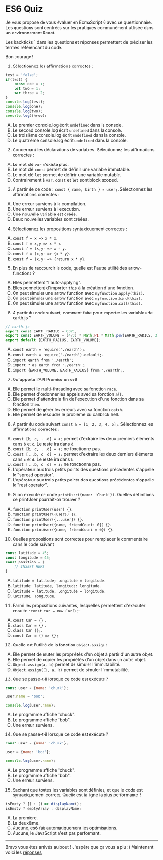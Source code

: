 <style type="text/css">
    ul { list-style-type: upper-alpha; }
</style>
# ES6 Quiz

Je vous propose de vous évaluer en EcmaScript 6 avec ce questionnaire.
Les questions sont centrées sur les pratiques communément utilisée dans un environnement React.

Les backticks ` dans les questions et réponses permettent de préciser les termes référencant du code.

Bon courage !

1. Sélectionnez les affirmations correctes :

  ```javascript
  test = 'false';
  if(test) {
      const one = 1;
      let two = 1;
      var three = 2;
  }
  console.log(test);
  console.log(one);
  console.log(two);
  console.log(three);
  ```

  * Le premier console.log écrit `undefined` dans la console.
  * Le second console.log écrit `undefined` dans la console.
  * Le troisième console.log écrit `undefined` dans la console.
  * Le quatrième console.log écrit `undefined` dans la console.


2. Concernant les déclarations de variables. Sélectionnez les affirmations correctes :

  * Le mot clé `var` n'existe plus.
  * Le mot clé `const` permet de définir une variable immutable.
  * Le mot clé `let` permet de définir une variable mutable.
  * Contrairement à `var`, `const` et `let` sont block scoped.
  

3. A partir de ce code : `const { name, birth } = user;`. Sélectionnez les affirmations correctes :

  * Une erreur surviens à la compilation.
  * Une erreur surviens à l'execution.
  * Une nouvelle variable est créée.
  * Deux nouvelles variables sont créées.


4. Sélectionnez les propositions syntaxiquement correctes :

  * `const f = x => x * x`.
  * `const f = x,y => x * y`.
  * `const f = (x,y) => x * y`.
  * `const f = (x,y) => {x * y}`.
  * `const f = (x,y) => {return x * y}`.


5. En plus de raccourcir le code, quelle est l'autre utilité des arrow-functions ?

  * Elles permettent "l'auto-applying".
  * Elles permettent d'importer `this` à la création d'une fonction.
  * On peut simuler une arrow function avec `myfunction.apply(this)`.
  * On peut simuler une arrow function avec `myfunction.bind(this)`.
  * On peut simuler une arrow function avec `myfunction.call(this)`.


6. A partir du code suivant, comment faire pour importer les variables de earth.js ?

  ```javascript
  // earth.js
  export const EARTH_RADIUS = 6371;
  export const EARTH_VOLUME = (4/3) * Math.PI * Math.pow(EARTH_RADIUS, 3);
  export default {EARTH_RADIUS, EARTH_VOLUME};
  ```

  * `const earth = require('./earth');`.
  * `const earth = require('./earth').default;`.
  * `import earth from './earth';`.
  * `import * as earth from './earth';`.
  * `import {EARTH_VOLUME, EARTH_RADIUS} from './earth';`.


7. Qu'apporte l'API Promise en es6

  * Elle permet le multi-threading avec sa fonction `race`.
  * Elle permet d'ordonner les appels aved sa fonction `all`.
  * Elle permet d'attendre la fin de l'execution d'une fonction dans sa fonction `then`.
  * Elle permet de gérer les erreurs avec sa fonction `catch`.
  * Elle permet de résoudre le problème du callback hell.


8. A partir du code suivant `const a = [1, 2, 3, 4, 5];`. Sélectionnez les affirmations correctes :

  * `const [b, c, ...d] = a;` permet d'extraire les deux premiers éléments dans `b` et `c`. Le reste ira dans `d`.
  * `const [b, c, ...d] = a;` ne fonctionne pas.
  * `const [...b, c, d] = a;` permet d'extraire les deux derniers éléments dans `c` et `d`. Le reste ira dans `b`.
  * `const [...b, c, d] = a;` ne fonctionne pas.
  * L'opérateur aux trois petits points des questions précédentes s'appelle le "spread operator".
  * L'opérateur aux trois petits points des questions précédentes s'appelle le "rest operator".


9. Si on execute ce code `printUser({name: 'Chuck'})`. Quelles définitions de printUser pourrait-on trouver ?

  * `function printUser(user) {}`.
  * `function printUser({user}) {}`.
  * `function printUser({...user}) {}`.
  * `function printUser({name, friendCount: 0}) {}`.
  * `function printUser({name, friendCount = 0}) {}`.


10. Quelles propositions sont correctes pour remplacer le commentaire dans le code suivant

  ```javascript
  const latitude = 45;
  const longitude = 45;
  const position = {
      // INSERT HERE
  }
  ```

  * `latitude = latitude; longitude = longitude`.
  * `latitude: latitude, longitude: longitude`.
  * `latitude = latitude, longitude = longitude`.
  * `latitude, longitude`.


11. Parmi les propositions suivantes, lesquelles permettent d'executer ensuite : `const car = new Car();`:

  * `const Car = {};`.
  * `class Car = {};`.
  * `class Car {};`.
  * `const Car = () => {};`.


12. Quelle est l'utilité de la fonction `Object.assign` :

  * Elle permet de muter les propriétés d'un objet à partir d'un autre objet.
  * Elle permet de copier les propriétés d'un objet dans un autre objet.
  * `Object.assign(a, b)` permet de simuler l'immutabilité.
  * `Object.assign({}, a, b)` permet de simuler l'immutabilité.


13. Que se passe-t-il lorsque ce code est exécuté ?

  ```javascript
  const user = {name: 'chuck'};

  user.name = 'bob';

  console.log(user.name);
  ```

  * Le programme affiche "chuck".
  * Le programme affiche "bob".
  * Une erreur surviens.


14. Que se passe-t-il lorsque ce code est exécuté ?

  ```javascript
  const user = {name: 'chuck'};

  user = {name: 'bob'};

  console.log(user.name);
  ```

  * Le programme affiche "chuck".
  * Le programme affiche "bob".
  * Une erreur surviens.


15. Sachant que toutes les variables sont définies, et que le code est syntaxiquement correct. Quelle est la ligne la plus performante ?

  ```javascript
  isEmpty ? [] : () => displayName();
  isEmpty ? emptyArray : displayName;
  ```

  * La première.
  * La deuxième.
  * Aucune, es6 fait automatiquement les optimisations.
  * Aucune, le JavaScript n'est pas performant.

---

Bravo vous êtes arrivés au bout ! J'espère que ça vous a plu :)
Maintenant voici les [réponses](./Quiz-answers.md)
